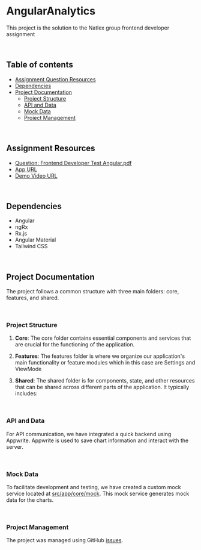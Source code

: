 # AngularAnalytics
This project is the solution to the Natlex group frontend developer assignment

&nbsp;

## Table of contents
- [Assignment Question Resources](#assignment-resources)
- [Dependencies](#dependencies)
- [Project Documentation](#project-documentation)
  * [Project Structure](#project-structure)
  * [API and Data](#api-and-data)
  * [Mock Data](#mock-data)
  * [Project Management](#project-management)


&nbsp;
## Assignment Resources
- [Question: Frontend Developer Test Angular.pdf](https://github.com/bolub/angular-analytics/files/12830486/Frontend.Developer.Test.Angular.pdf)
- [App URL](https://bolu-natlex-group-assignment-solution.vercel.app/view-mode)
- [Demo Video URL](https://www.loom.com/share/444cf0158367407d94f74aac4328cef6?sid=6c2ea1a1-a691-43ad-a9ca-733869983bc0)

&nbsp;
## Dependencies
- Angular
- ngRx
- Rx.js
- Angular Material
- Tailwind CSS

&nbsp;
## Project Documentation
The project follows a common structure with three main folders: core, features, and shared.

&nbsp;
### Project Structure
1. **Core**: 
The core folder contains essential components and services that are crucial for the functioning of the application.

2. **Features**:
The features folder is where we organize our application's main functionality or feature modules which in this case are Settings and ViewMode

3. **Shared**:
The shared folder is for components, state, and other resources that can be shared across different parts of the application. It typically includes:

&nbsp;
### API and Data
For API communication, we have integrated a quick backend using Appwrite. Appwrite is used to save chart information and interact with the server.

&nbsp;
### Mock Data
To facilitate development and testing, we have created a custom mock service located at [src/app/core/mock](https://github.com/bolub/angular-analytics/tree/main/src/app/core/services/mock). This mock service generates mock data for the charts.

&nbsp;
### Project Management
The project was managed using GitHub [issues](https://github.com/bolub/angular-analytics/issues).
